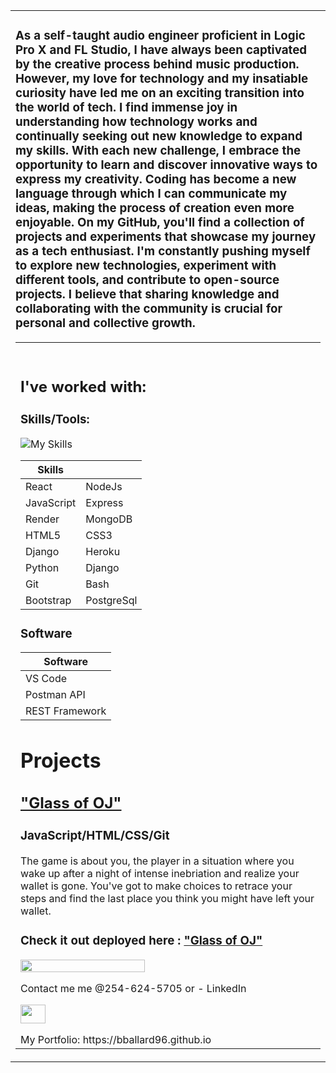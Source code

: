 
<table>
<tr>
<td>
<h3>
As a self-taught audio engineer proficient in Logic Pro X and FL Studio, I have always been captivated by the creative process behind music production. However, my love for technology and my insatiable curiosity have led me on an exciting transition into the world of tech.
I find immense joy in understanding how technology works and continually seeking out new knowledge to expand my skills. With each new challenge, I embrace the opportunity to learn and discover innovative ways to express my creativity. Coding has become a new language through which I can communicate my ideas, making the process of creation even more enjoyable.            
On my GitHub, you'll find a collection of projects and experiments that showcase my journey as a tech enthusiast. I'm constantly pushing myself to explore new technologies, experiment with different tools, and contribute to open-source projects. I believe that sharing knowledge and collaborating with the community is crucial for personal and collective growth. </h3>
 <table>
<tr>
<td>
 <br>
 
 ## I've worked with:
 
 ### Skills/Tools: 
 
 ![My Skills](https://skillicons.dev/icons?i=react,nodejs,express,mongodb,heroku,bootstrap,django,git,js,postgres,html,python,bash,)

| Skills     |            |
| ---------- | --------   |
| React      | NodeJs     |
| JavaScript | Express    |
| Render     | MongoDB    |
| HTML5      | CSS3       |
| Django     | Heroku     |
| Python     | Django     |
| Git        | Bash       |
| Bootstrap  | PostgreSql |

### Software
 
| Software             |     
| -------------------- | 
| VS Code              |     
| Postman API          |     
| REST Framework       |     
 
 
 
# Projects 
 
## ["Glass of OJ"](https://github.com/Bballard96/A-Glass-of-OJ)

### JavaScript/HTML/CSS/Git 

The game is about you, the player in a situation where you wake up after a night of intense inebriation and realize your wallet is gone. You've got to make choices to retrace your steps and find the last place you think you might have left your wallet.

### Check it out deployed here : ["Glass of OJ"](https://lucent-duckanoo-b36e0a.netlify.app)


 <img src="![GlassOJ](https://github.com/Bballard96/Bballard96/assets/110790998/4f90d1c8-6268-4029-ac64-69c05d4e3fdb)" width="65%"> 



 
Contact me me @254-624-5705 or - LinkedIn 
 <p align="left">
<a href="https://linkedin.com/in/brendan-ballard" target="blank"><img align="center" src="https://raw.githubusercontent.com/rahuldkjain/github-profile-readme-generator/master/src/images/icons/Social/linked-in-alt.svg" height="30" width="40" /></a>
</p>
My Portfolio: https://bballard96.github.io
 </h2> 
<!---
Bballard96/Bballard96 is a ✨ special ✨ repository because its `README.md` (this file) appears on your GitHub profile.
You can click the Preview link to take a look at your changes.
--->
